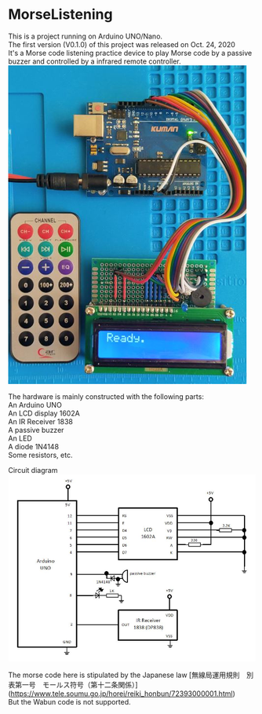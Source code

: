 # MorseListening
This is a project running on Arduino UNO/Nano.<br>
The first version (V0.1.0) of this project was released on Oct. 24, 2020<br>
It's a Morse code listening practice device to play Morse code by a passive buzzer and controlled by a infrared remote controller.<br>
![Overview](https://github.com/JJ1SLR/MorseListening/blob/master/Document/images/overview.jpg?raw=true)<br>

The hardware is mainly constructed with the following parts:<br>
An Arduino UNO<br>
An LCD display 1602A <br>
An IR Receiver 1838<br>
A passive buzzer<br>
An LED<br>
A diode 1N4148<br>
Some resistors, etc.<br>

Circuit diagram<br>
![circuit diagram](https://github.com/JJ1SLR/MorseListening/blob/master/Document/circuit.JPG?raw=true)<br>

The morse code here is stipulated by the Japanese law [無線局運用規則　別表第一号　モールス符号（第十二条関係）]
(https://www.tele.soumu.go.jp/horei/reiki_honbun/72393000001.html)<br>
But the Wabun code is not supported.
